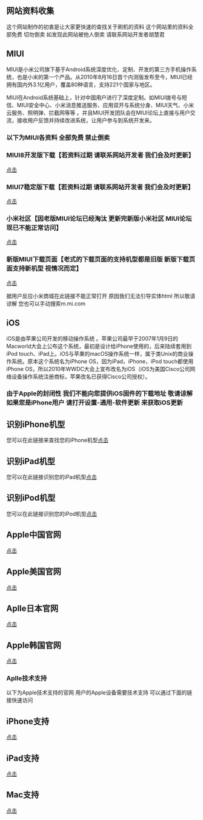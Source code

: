 ## 网站资料收集

这个网站制作的初衷是让大家更快速的查找关于刷机的资料 这个网站里的资料全部免费 切勿倒卖 如发现此网站被他人倒卖 请联系网站开发者胡慧君

## MIUI

MIUI是小米公司旗下基于Android系统深度优化、定制、开发的第三方手机操作系统，也是小米的第一个产品。从2010年8月16日首个内测版发布至今，MIUI已经拥有国内外3.1亿用户，覆盖80种语言，支持221个国家与地区。

MIUI在Android系统基础上，针对中国用户进行了深度定制。如MIUI拨号与短信、MIUI安全中心、小米消息推送服务、应用双开与系统分身、MIUI天气、小米云服务、照明弹、拦截网等等 。并且MIUI开发团队会在MIUI论坛上直接与用户交流，接收用户反馈并持续改进系统，让用户参与到系统开发来。

### 以下为MIUI各资料 全部免费 禁止倒卖

### MIUI8开发版下载【若资料过期 请联系网站开发者 我们会及时更新】
[点击](http://www.miui.com/zt/miui8/dev.html)

### MIUI7稳定版下载【若资料过期 请联系网站开发者 我们会及时更新】
[点击](http://www.miui.com/zt/miui7stable/download.html)

### 小米社区【因老版MIUI论坛已经淘汰 更新完新版小米社区 MIUI论坛现已不能正常访问】
[点击](https://www.xiaomi.cn/)

### 新版MIUI下载页面【老式的下载页面的支持机型都是旧版 新版下载页面支持新机型 视情况而定】
[点击](https://www.miui.com/download.html)

据用户反应小米商城在此链接不能正常打开 原因我们无法引导实体html 所以敬请谅解 您也可以手动搜索m.mi.com

## iOS

iOS是由苹果公司开发的移动操作系统 。苹果公司最早于2007年1月9日的Macworld大会上公布这个系统，最初是设计给iPhone使用的，后来陆续套用到iPod touch、iPad上。iOS与苹果的macOS操作系统一样，属于类Unix的商业操作系统。原本这个系统名为iPhone OS，因为iPad，iPhone，iPod touch都使用iPhone OS，所以2010年WWDC大会上宣布改名为iOS（iOS为美国Cisco公司网络设备操作系统注册商标，苹果改名已获得Cisco公司授权）。

### 由于Apple的封闭性 我们不能向您提供iOS固件的下载地址 敬请谅解 如果您是iPhone用户 请打开设置-通用-软件更新 来获取iOS更新

## 识别iPhone机型
您可以在此链接来查找您的iPhone机型[点击](https://support.apple.com/zh-cn/HT201296)

## 识别iPad机型
您可以在此链接识别您的iPad机型[点击](https://support.apple.com/zh-cn/HT201471)

## 识别iPod机型
您可以在此链接识别您的iPod机型[点击](https://support.apple.com/zh-cn/HT204217)

## Apple中国官网
[点击](www.apple.com.cn)

## Apple美国官网
[点击](www.apple.com)

## Aplle日本官网
[点击](www.apple.com/jp)

## Apple韩国官网
[点击](www.apple.com/kr)

### Aplle技术支持
以下为Apple技术支持的官网 用户的Apple设备需要技术支持 可以通过下面的链接快速访问

## iPhone支持
[点击](https://support.apple.com/zh-cn/iphone)

## iPad支持
[点击](https://support.apple.com/zh-cn/ipad)

## Mac支持
[点击](https://support.apple.com/zh-cn/mac)

